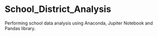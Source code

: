 # School_District_Analysis
Performing school data analysis using Anaconda, Jupiter Notebook and Pandas library.

